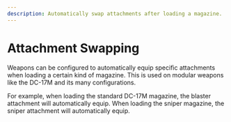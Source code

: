 ```yaml
---
description: Automatically swap attachments after loading a magazine.
---
```


# Attachment Swapping

Weapons can be configured to automatically equip specific attachments when loading a certain kind of magazine. This is used on modular weapons like the DC-17M and its many configurations.

For example, when loading the standard DC-17M magazine, the blaster attachment will automatically equip. When loading the sniper magazine, the sniper attachment will automatically equip.
